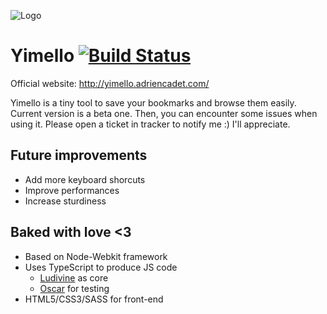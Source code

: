 ![Logo](http://yimello.adriencadet.com/assets/img/logo-250.png)

# Yimello [![Build Status](https://travis-ci.org/acadet/yimello.svg?branch=master)](https://travis-ci.org/acadet/yimello)

Official website: http://yimello.adriencadet.com/

Yimello is a tiny tool to save your bookmarks and browse them easily.
Current version is a beta one. Then, you can encounter some issues when
using it. Please open a ticket in tracker to notify me :) I'll appreciate.

## Future improvements 

* Add more keyboard shorcuts
* Improve performances
* Increase sturdiness

## Baked with love <3

* Based on Node-Webkit framework
* Uses TypeScript to produce JS code
	- [Ludivine](https://github.com/acadet/ludivine) as core
	- [Oscar](https://github.com/acadet/oscar) for testing
* HTML5/CSS3/SASS for front-end 